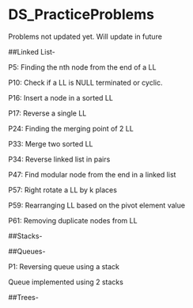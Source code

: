 # DS_PracticeProblems

Problems not updated yet. Will update in future

##Linked List-

P5: Finding the nth node from the end of a LL

P10: Check if a LL is NULL terminated or cyclic.

P16: Insert a node in a sorted LL

P17: Reverse a single LL

P24: Finding the merging point of 2 LL	

P33: Merge two sorted LL

P34: Reverse linked list in pairs

P47: Find modular node from the end in a linked list

P57: Right rotate a LL by k places

P59: Rearranging LL based on the pivot element value

P61: Removing duplicate nodes from LL

##Stacks-



##Queues-

P1: Reversing queue using a stack

Queue implemented using 2 stacks

##Trees-

